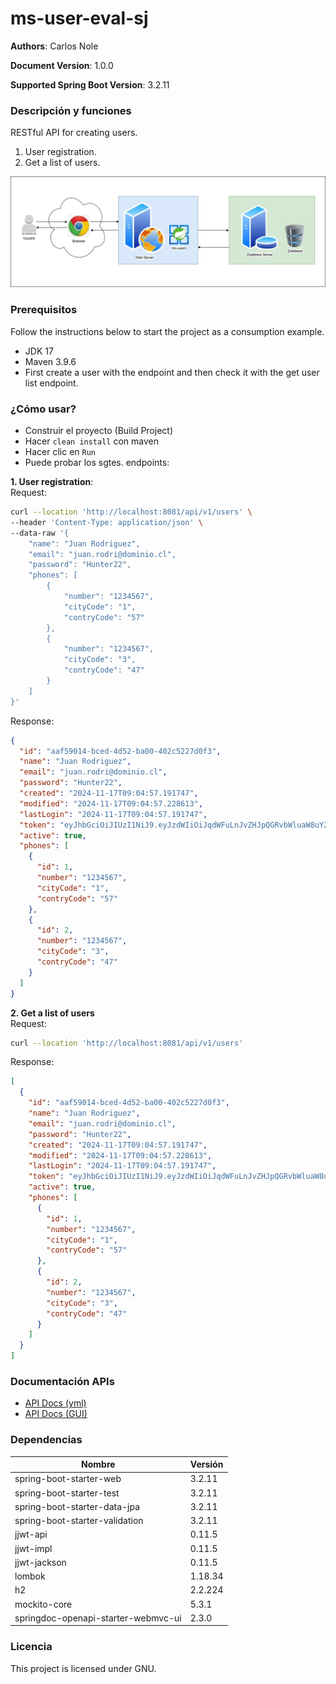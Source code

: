 # ms-user-eval-sj

**Authors**:       Carlos Nole

**Document Version**:  1.0.0

**Supported Spring Boot Version**: 3.2.11

### Descripción y funciones
RESTful API for creating users.

1. User registration.
2. Get a list of users.

![Diagrama de solución](src/main/resources/img/ds-ms-users-sj.jpg)

### Prerequisitos
Follow the instructions below to start the project as a consumption example.
- JDK 17
- Maven 3.9.6
- First create a user with the endpoint and then check it with the get user list endpoint.

### ¿Cómo usar?
- Construir el proyecto (Build Project)
- Hacer `clean install` con maven
- Hacer clic en `Run`
- Puede probar los sgtes. endpoints:

**1. User registration**:  
Request:
```bash
curl --location 'http://localhost:8081/api/v1/users' \
--header 'Content-Type: application/json' \
--data-raw '{
    "name": "Juan Rodriguez",
    "email": "juan.rodri@dominio.cl",
    "password": "Hunter22",
    "phones": [
        {
            "number": "1234567",
            "cityCode": "1",
            "contryCode": "57"
        },
        {
            "number": "1234567",
            "cityCode": "3",
            "contryCode": "47"
        }
    ]
}'
```  
Response:
```json
{
  "id": "aaf59014-bced-4d52-ba00-402c5227d0f3",
  "name": "Juan Rodriguez",
  "email": "juan.rodri@dominio.cl",
  "password": "Hunter22",
  "created": "2024-11-17T09:04:57.191747",
  "modified": "2024-11-17T09:04:57.228613",
  "lastLogin": "2024-11-17T09:04:57.191747",
  "token": "eyJhbGciOiJIUzI1NiJ9.eyJzdWIiOiJqdWFuLnJvZHJpQGRvbWluaW8uY2wiLCJpYXQiOjE3MzE4NTIyOTcsImV4cCI6MTczMTg1NTg5N30.YbPIySkMY6IMTNaCjaEjKgTBsc6nB6FIFnCxFfz5O64",
  "active": true,
  "phones": [
    {
      "id": 1,
      "number": "1234567",
      "cityCode": "1",
      "contryCode": "57"
    },
    {
      "id": 2,
      "number": "1234567",
      "cityCode": "3",
      "contryCode": "47"
    }
  ]
}
```
**2. Get a list of users**  
Request:
```bash
curl --location 'http://localhost:8081/api/v1/users'
```
Response:
```json
[
  {
    "id": "aaf59014-bced-4d52-ba00-402c5227d0f3",
    "name": "Juan Rodriguez",
    "email": "juan.rodri@dominio.cl",
    "password": "Hunter22",
    "created": "2024-11-17T09:04:57.191747",
    "modified": "2024-11-17T09:04:57.228613",
    "lastLogin": "2024-11-17T09:04:57.191747",
    "token": "eyJhbGciOiJIUzI1NiJ9.eyJzdWIiOiJqdWFuLnJvZHJpQGRvbWluaW8uY2wiLCJpYXQiOjE3MzE4NTIyOTcsImV4cCI6MTczMTg1NTg5N30.YbPIySkMY6IMTNaCjaEjKgTBsc6nB6FIFnCxFfz5O64",
    "active": true,
    "phones": [
      {
        "id": 1,
        "number": "1234567",
        "cityCode": "1",
        "contryCode": "57"
      },
      {
        "id": 2,
        "number": "1234567",
        "cityCode": "3",
        "contryCode": "47"
      }
    ]
  }
]
```

### Documentación APIs
- [API Docs (yml)](http://localhost:8081/v3/api-docs)
- [API Docs (GUI)](http://localhost:8081/swagger-ui/index.html)

### Dependencias
| Nombre                              | Versión | 
|-------------------------------------|---------|
| spring-boot-starter-web             | 3.2.11  |
| spring-boot-starter-test            | 3.2.11  |
| spring-boot-starter-data-jpa        | 3.2.11  |
| spring-boot-starter-validation      | 3.2.11  |
| jjwt-api                                  | 0.11.5  |
| jjwt-impl                           | 0.11.5   |
| jjwt-jackson                           | 0.11.5   |
| lombok                              | 1.18.34 |
| h2                              | 2.2.224 |
| mockito-core                        | 5.3.1   |
| springdoc-openapi-starter-webmvc-ui | 2.3.0   |

### Licencia
This project is licensed under GNU.